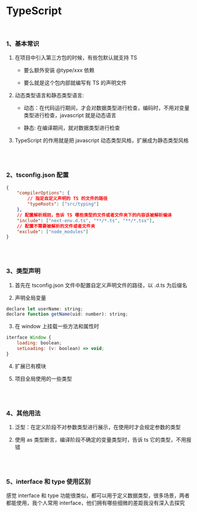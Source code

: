 # TypeScript

</br>

### 1、基本常识

1. 在项目中引入第三方包的时候，有些包默认就支持 TS

    - 要么额外安装 @type/xxx 依赖

    - 要么就是这个包内部就编写有 TS 的声明文件

2. 动态类型语言和静态类型语言:

    - 动态：在代码运行期间，才会对数据类型进行检查，编码时，不用对变量类型进行检查，javascript 就是动态语言

    - 静态: 在编译期间，就对数据类型进行检查

3. TypeScript 的作用就是把 javascript 动态类型风格，扩展成为静态类型风格

</br>
</br>

### 2、tsconfig.json 配置

```json
{
    "compilerOptions": {
        // 指定自定义声明的 TS 的文件的路径
        "typeRoots": ["src/typing"]
    },
    // 配置解析规则，告诉 TS 哪些类型的文件或者文件夹下的内容该被解析编译
    "include": ["next-env.d.ts", "**/*.ts", "**/*.tsx"],
    // 配置不需要被解析的文件或者文件夹
    "exclude": ["node_modules"]
}
```

</br>
</br>

### 3、类型声明

1. 首先在 tsconfig.json 文件中配置自定义声明文件的路径，以 .d.ts 为后缀名

2. 声明全局变量

```javascript
declare let userName: string;
declare function getName(uid: number): string;
```

3. 在 window 上挂载一些方法和属性时

```javascript
iterface Window {
    loading: boolean;
    setLoading: (v: boolean) => void;
}
```

4. 扩展已有模块

5. 项目全局使用的一些类型

</br>
</br>

### 4、其他用法

1. 泛型：在定义阶段不对参数类型进行展示，在使用时才会规定参数的类型

2. 使用 as 类型断言，编译阶段不确定的变量类型时，告诉 ts 它的类型，不用报错

</br>
</br>

### 5、interface 和 type 使用区别

感觉 interface 和 type 功能很类似，都可以用于定义数据类型，很多场景，两者都能使用，我个人常用 interface，他们拥有哪些细微的差距我没有深入去探究

</br>
</br>

